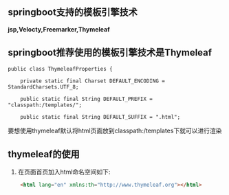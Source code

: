 ## springboot支持的模板引擎技术
**jsp,Velocty,Freemarker,Thymeleaf**
## springboot推荐使用的模板引擎技术是Thymeleaf 
```
public class ThymeleafProperties {

	private static final Charset DEFAULT_ENCODING = StandardCharsets.UTF_8;

	public static final String DEFAULT_PREFIX = "classpath:/templates/";

	public static final String DEFAULT_SUFFIX = ".html";
 ```
要想使用thymeleaf默认将html页面放到classpath:/templates下就可以进行渲染
## thymeleaf的使用
1. 在页面首页加入html命名空间如下:  
```html
    <html lang="en" xmlns:th="http://www.thymeleaf.org"></html>
```
